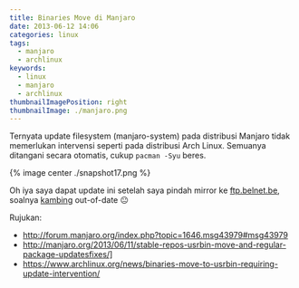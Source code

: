```yaml
---
title: Binaries Move di Manjaro
date: 2013-06-12 14:06
categories: linux
tags:
  - manjaro
  - archlinux
keywords:
  - linux
  - manjaro
  - archlinux
thumbnailImagePosition: right
thumbnailImage: ./manjaro.png
---
```


Ternyata update filesystem (manjaro-system) pada distribusi Manjaro tidak memerlukan intervensi seperti pada distribusi Arch Linux. Semuanya ditangani secara otomatis, cukup `pacman -Syu` beres. <!-- more -->

{% image center ./snapshot17.png %}

Oh iya saya dapat update ini setelah saya pindah mirror ke [ftp.belnet.be](http://ftp.belnet.be/manjaro/stable/), soalnya [kambing](http://kambing.ui.ac.id/manjaro) out-of-date 😐

Rujukan:
- http://forum.manjaro.org/index.php?topic=1646.msg43979#msg43979
- http://manjaro.org/2013/06/11/stable-repos-usrbin-move-and-regular-package-updatesfixes/]
- https://www.archlinux.org/news/binaries-move-to-usrbin-requiring-update-intervention/

